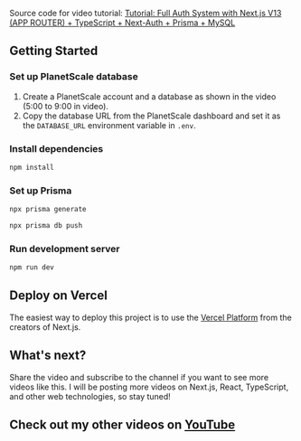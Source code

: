 Source code for video tutorial: [Tutorial: Full Auth System with Next.js V13 (APP ROUTER) + TypeScript + Next-Auth + Prisma + MySQL](https://www.youtube.com/watch?v=EFqa0IAxs2k&t=1616s&ab_channel=ModernWebDevelopment)

## Getting Started

### Set up PlanetScale database

1. Create a PlanetScale account and a database as shown in the video (5:00 to 9:00 in video).
2. Copy the database URL from the PlanetScale dashboard and set it as the `DATABASE_URL` environment variable in `.env`.

### Install dependencies

```bash
npm install
```

### Set up Prisma

```bash
npx prisma generate

npx prisma db push
```

### Run development server 
```bash
npm run dev
```

## Deploy on Vercel
The easiest way to deploy this project is to use the [Vercel Platform](https://vercel.com/docs/deployments/overview) from the creators of Next.js.

## What's next?
Share the video and subscribe to the channel if you want to see more videos like this. I will be posting more videos on Next.js, React, TypeScript, and other web technologies, so stay tuned!

## Check out my other videos on [YouTube](https://www.youtube.com/channel/UCm4jwz-lWqNJ_5eG-37cuwQ)